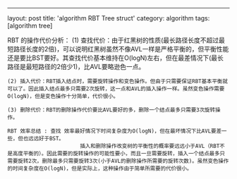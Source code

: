 
---
layout: post
title: 'algorithm RBT Tree struct'
category: algorithm
tags: [algorithm  tree]


RBT 的操作代价分析：
     (1) 查找代价：由于红黑树的性质(最长路径长度不超过最短路径长度的2倍)，可以说明红黑树虽然不像AVL一样是严格平衡的，但平衡性能还是要比BST要好。其查找代价基本维持在O(logN)左右，但在最差情况下(最长路径是最短路径的2倍少1)，比AVL要略逊色一点。
 
    (2) 插入代价：RBT插入结点时，需要旋转操作和变色操作。但由于只需要保证RBT基本平衡就可以了。因此插入结点最多只需要2次旋转，这一点和AVL的插入操作一样。虽然变色操作需要O(logN)，但是变色操作十分简单，代价很小。
 
    (3) 删除代价：RBT的删除操作代价要比AVL要好的多，删除一个结点最多只需要3次旋转操作。
 
    RBT 效率总结 : 查找 效率最好情况下时间复杂度为O(logN)，但在最坏情况下比AVL要差一些，但也远远好于BST。
                           插入和删除操作改变树的平衡性的概率要远远小于AVL（RBT不是高度平衡的）。因此需要的旋转操作的可能性要小，而且一旦需要旋转，插入一个结点最多只需要旋转2次，删除最多只需要旋转3次(小于AVL的删除操作所需要的旋转次数)。虽然变色操作的时间复杂度在O(logN)，但是实际上，这种操作由于简单所需要的代价很小。
 
